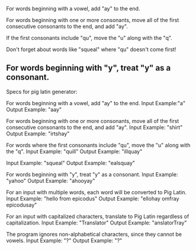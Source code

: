 For words beginning with a vowel, add "ay" to the end.

For words beginning with one or more consonants, move all of the first
consecutive consonants to the end, and add "ay".

If the first consonants include "qu", move the "u" along with the "q".

Don't forget about words like "squeal" where "qu" doesn't come first!

For words beginning with "y", treat "y" as a consonant.
------------------------
Specs for pig latin generator:

For words beginning with a vowel, add "ay" to the end.
Input Example:"a"
Output Example: "aay"

For words beginning with one or more consonants, move all of the first
consecutive consonants to the end, and add "ay".
Input Example: "shirt"
Output Example: "irtshay"

For words where the first consonants include "qu", move the "u" along with the "q".
Input Example: "quill"
Output Example: "illquay"

Input Example: "squeal"
Output Example: "ealsquay"

For words beginning with "y", treat "y" as a consonant.
Input Example: "yahoo"
Output Example: "ahooyay"

For an input with multiple words, each word will be converted to Pig Latin.
Input Example: "hello from epicodus"
Output Example: "ellohay omfray epicodusay"

For an input with capitalized characters, translate to Pig Latin regardless of capitalization.
Input Example: "Translator"
Output Example: "anslatorTray"

The program ignores non-alphabetical characters, since they cannot be vowels.
Input Example: "?"
Output Example: "?"
